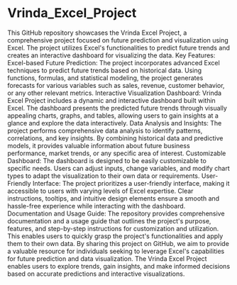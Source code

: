 # Vrinda_Excel_Project
This GitHub repository showcases the Vrinda Excel Project, a comprehensive project focused on future prediction and visualization using Excel. The project utilizes Excel's functionalities to predict future trends and creates an interactive dashboard for visualizing the data.
Key Features:
Excel-based Future Prediction: The project incorporates advanced Excel techniques to predict future trends based on historical data. Using functions, formulas, and statistical modeling, the project generates forecasts for various variables such as sales, revenue, customer behavior, or any other relevant metrics.
Interactive Visualization Dashboard: Vrinda Excel Project includes a dynamic and interactive dashboard built within Excel. The dashboard presents the predicted future trends through visually appealing charts, graphs, and tables, allowing users to gain insights at a glance and explore the data interactively.
Data Analysis and Insights: The project performs comprehensive data analysis to identify patterns, correlations, and key insights. By combining historical data and predictive models, it provides valuable information about future business performance, market trends, or any specific area of interest.
Customizable Dashboard: The dashboard is designed to be easily customizable to specific needs. Users can adjust inputs, change variables, and modify chart types to adapt the visualization to their own data or requirements.
User-Friendly Interface: The project prioritizes a user-friendly interface, making it accessible to users with varying levels of Excel expertise. Clear instructions, tooltips, and intuitive design elements ensure a smooth and hassle-free experience while interacting with the dashboard.
Documentation and Usage Guide: The repository provides comprehensive documentation and a usage guide that outlines the project's purpose, features, and step-by-step instructions for customization and utilization. This enables users to quickly grasp the project's functionalities and apply them to their own data.
By sharing this project on GitHub, we aim to provide a valuable resource for individuals seeking to leverage Excel's capabilities for future prediction and data visualization. The Vrinda Excel Project enables users to explore trends, gain insights, and make informed decisions based on accurate predictions and interactive visualizations.
